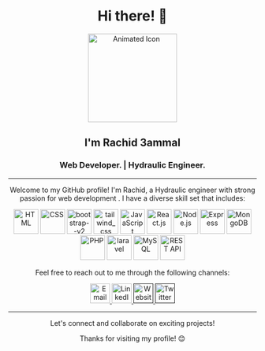 <h1 align="center">Hi there! 👋</h1>
<p align="center">
  <img src="https://art.pixilart.com/sr2712ab0b35ecd.gif" alt="Animated Icon" width="180" height="180">
</p>
<h2 align="center">I'm Rachid 3ammal</h2>
<h3 align="center">Web Developer. | Hydraulic Engineer.</h3>



---

<p align="center">Welcome to my GitHub profile! I'm Rachid, a Hydraulic engineer with strong passion for web development . I have a diverse skill set that includes:</p>

<p align="center">
  <img src="https://img.icons8.com/fluency/100/html-5.png" alt="HTML" title="HTML" width="50" height="50">
  <img src="https://img.icons8.com/fluency/100/css3.png" alt="CSS" title="CSS" width="50" height="50">
  <img width="50" height="50" src="https://img.icons8.com/color/100/bootstrap--v2.png" title="Bootstrap" alt="bootstrap--v2"/>
  <img width="50" height="50" src="https://img.icons8.com/color/100/tailwind_css.png" title="Tailwind" alt="tailwind_css"/>
  <img src="https://img.icons8.com/color/100/javascript--v1.png" alt="JavaScript" title="JavaScript" width="50" height="50">
  <img src="https://img.icons8.com/office/160/react.png" alt="React.js" title="React.js" width="50" height="50">
  <img src="https://img.icons8.com/fluency/100/node-js.png" alt="Node.js" title="Node.js" width="50" height="50">
  <img src="https://img.icons8.com/office/160/express-js.png" alt="Express" title="Express" width="50" height="50">
  <img src="https://img.icons8.com/color/100/mongodb.png" alt="MongoDB" title="MongoDB" width="50" height="50">
  <img src="https://img.icons8.com/officel/480/php-logo.png" alt="PHP" title="PHP" width="50" height="50">
  <img width="50" height="50" src="https://img.icons8.com/fluency/96/laravel.png" title="Laravel" alt="laravel"/>
  <img src="https://img.icons8.com/color/100/mysql-logo.png" alt="MySQL" title="MySQL" width="50" height="50">
  <img src="https://img.icons8.com/fluency/100/api.png" alt="REST API" title="REST API" width="50" height="50">
</p>

<p align="center">Feel free to reach out to me through the following channels:</p>

<p align="center">
  <a href="mailto:rachid.developer7@gmail.com" target="_blank">
    <img src="https://img.icons8.com/fluency/100/new-post.png" alt="Email" title="Email" width="40" height="40">
  </a>
  <a href="https://www.linkedin.com/in/rachid-a-66a356204/" target="_blank">
    <img src="https://img.icons8.com/fluency/100/linkedin.png" alt="LinkedIn" title="LinkedIn" width="40" height="40">
  </a>
  <a href="" target="_blank">
    <img src="https://img.icons8.com/fluency/100/domain.png" alt="Website" title="Website" width="40" height="40">
  </a>
  <a href="" target="_blank">     
    <img src="https://img.icons8.com/color/100/twitter--v1.png" alt="Twitter" title="Twitter" width="40" height="40">
  </a>
</p>

---

<p align="center">Let's connect and collaborate on exciting projects!</p>

<p align="center">Thanks for visiting my profile! 😊</p>
